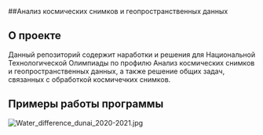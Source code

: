 ##Анализ космических снимков и геопространственных данных

## О проекте
Данный репозиторий содержит наработки и решения для  Национальной Технологической Олимпиады
по профилю Анализ космических снимков и геопространственных данных, а также решение общих задач, связанных с обработкой космичечких снимков.

## Примеры работы программы
![Water_difference_dunai_2020-2021.jpg](images%2FWater_difference_dunai_2020-2021.jpg)
